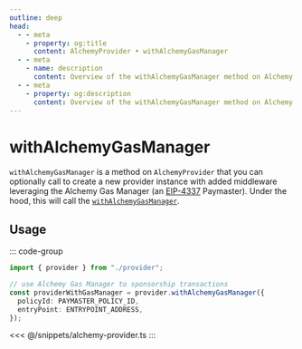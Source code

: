 ```yaml
---
outline: deep
head:
  - - meta
    - property: og:title
      content: AlchemyProvider • withAlchemyGasManager
  - - meta
    - name: description
      content: Overview of the withAlchemyGasManager method on Alchemy Provider in aa-alchemy
  - - meta
    - property: og:description
      content: Overview of the withAlchemyGasManager method on Alchemy Provider in aa-alchemy
---
```


# withAlchemyGasManager

`withAlchemyGasManager` is a method on `AlchemyProvider` that you can optionally call to create a new provider instance with added middleware leveraging the Alchemy Gas Manager (an [EIP-4337](https://eips.ethereum.org/EIPS/eip-4337) Paymaster). Under the hood, this will call the [`withAlchemyGasManager`](/packages/aa-alchemy/middleware/withAlchemyGasManager.ts).

## Usage

::: code-group

```ts [example.ts]
import { provider } from "./provider";

// use Alchemy Gas Manager to sponsorship transactions
const providerWithGasManager = provider.withAlchemyGasManager({
  policyId: PAYMASTER_POLICY_ID,
  entryPoint: ENTRYPOINT_ADDRESS,
});
```

<<< @/snippets/alchemy-provider.ts
:::
